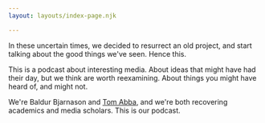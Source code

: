 ```yaml
---
layout: layouts/index-page.njk

---
```

In these uncertain times, we decided to resurrect an old project, and start talking about the good things we've seen. Hence this.   
  
This is a podcast about interesting media. About ideas that might have had their day, but we think are worth reexamining. About things you might have heard of, and might not.   
  
We're Baldur Bjarnason and [Tom Abba](https://twitter.com/tomabba), and we're both recovering academics and media scholars. This is our podcast. 